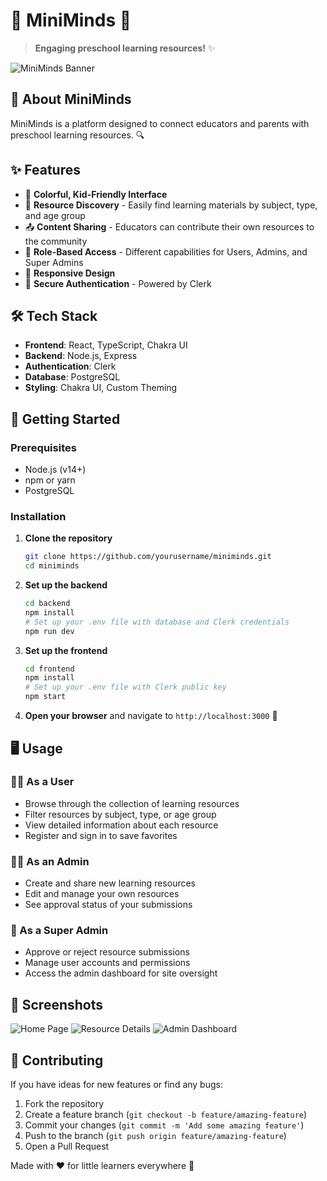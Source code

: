# 🧠 MiniMinds 🧠

> **Engaging preschool learning resources!** ✨

![MiniMinds Banner](https://via.placeholder.com/800x200/6B46C1/FFFFFF?text=MiniMinds:+Preschool+Learning+Resources)

## 🌟 About MiniMinds

MiniMinds is a platform designed to connect educators and parents with  preschool learning resources. 🔍

## ✨ Features

- 🎨 **Colorful, Kid-Friendly Interface**
- 🧩 **Resource Discovery** - Easily find learning materials by subject, type, and age group
- 📤 **Content Sharing** - Educators can contribute their own resources to the community
- 👑 **Role-Based Access** - Different capabilities for Users, Admins, and Super Admins
- 📱 **Responsive Design** 
- 🔐 **Secure Authentication** - Powered by Clerk

## 🛠️ Tech Stack

- **Frontend**: React, TypeScript, Chakra UI
- **Backend**: Node.js, Express
- **Authentication**: Clerk
- **Database**: PostgreSQL
- **Styling**: Chakra UI, Custom Theming

## 🚀 Getting Started

### Prerequisites

- Node.js (v14+)
- npm or yarn
- PostgreSQL

### Installation

1. **Clone the repository**
   ```bash
   git clone https://github.com/yourusername/miniminds.git
   cd miniminds
   ```

2. **Set up the backend**
   ```bash
   cd backend
   npm install
   # Set up your .env file with database and Clerk credentials
   npm run dev
   ```

3. **Set up the frontend**
   ```bash
   cd frontend
   npm install
   # Set up your .env file with Clerk public key
   npm start
   ```

4. **Open your browser** and navigate to `http://localhost:3000` 🎉

## 🖥️ Usage

### 🧑‍🎓 As a User

- Browse through the collection of learning resources
- Filter resources by subject, type, or age group
- View detailed information about each resource
- Register and sign in to save favorites

### 👨‍🏫 As an Admin

- Create and share new learning resources
- Edit and manage your own resources
- See approval status of your submissions

### 👑 As a Super Admin

- Approve or reject resource submissions
- Manage user accounts and permissions
- Access the admin dashboard for site oversight

## 📸 Screenshots

![Home Page](https://via.placeholder.com/400x300?text=Colorful+Home+Page)
![Resource Details](https://via.placeholder.com/400x300?text=Resource+Details)
![Admin Dashboard](https://via.placeholder.com/400x300?text=Admin+Dashboard)

## 🤝 Contributing

If you have ideas for new features or find any bugs:

1. Fork the repository
2. Create a feature branch (`git checkout -b feature/amazing-feature`)
3. Commit your changes (`git commit -m 'Add some amazing feature'`)
4. Push to the branch (`git push origin feature/amazing-feature`)
5. Open a Pull Request

Made with ❤️ for little learners everywhere 🌈 